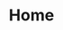 ---
home: true
title: Home
actions:
  - text: はじめに
    link: /handson/
    type: primary
footer: MIT Licensed | Copyright © 2022-present asash3
---